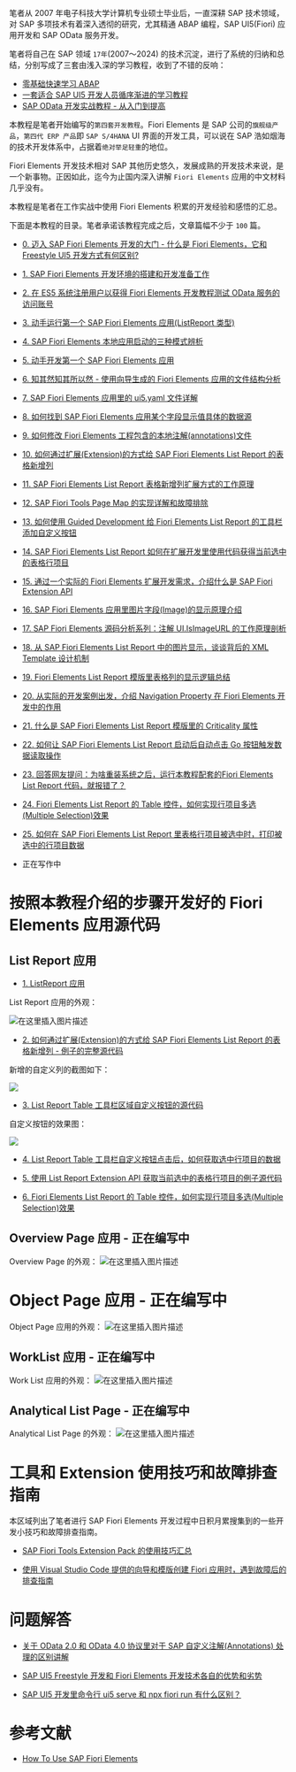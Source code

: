
笔者从 2007 年电子科技大学计算机专业硕士毕业后，一直深耕 SAP 技术领域，对 SAP 多项技术有着深入透彻的研究，尤其精通 ABAP 编程，SAP UI5(Fiori) 应用开发和 SAP OData 服务开发。

笔者将自己在 SAP 领域 `17年`(2007～2024) 的技术沉淀，进行了系统的归纳和总结，分别写成了三套由浅入深的学习教程，收到了不错的反响：

- [零基础快速学习 ABAP](https://blog.csdn.net/i042416/category_10946326.html)
- [一套适合 SAP UI5 开发人员循序渐进的学习教程](https://blog.csdn.net/i042416/category_11395500.html)
- [SAP OData 开发实战教程 - 从入门到提高](https://blog.csdn.net/i042416/category_11885354.html)

本教程是笔者开始编写的`第四套开发教程`。Fiori Elements 是 SAP 公司的`旗舰级产品`，`第四代 ERP 产品`即 `SAP S/4HANA` UI 界面的开发工具，可以说在 SAP 浩如烟海的技术开发体系中，占据着`绝对举足轻重`的地位。

Fiori Elements 开发技术相对 SAP 其他历史悠久，发展成熟的开发技术来说，是一个新事物。正因如此，迄今为止国内深入讲解 `Fiori Elements` 应用的中文材料几乎没有。

本教程是笔者在工作实战中使用 Fiori Elements 积累的开发经验和感悟的汇总。

下面是本教程的目录。笔者承诺该教程完成之后，文章篇幅不少于 `100` 篇。

- [0. 迈入 SAP Fiori Elements 开发的大门 - 什么是 Fiori Elements，它和 Freestyle UI5 开发方式有何区别?](https://jerry.blog.csdn.net/article/details/130175514)

- [1. SAP Fiori Elements 开发环境的搭建和开发准备工作](https://jerry.blog.csdn.net/article/details/130210653)

- [2. 在 ES5 系统注册用户以获得 Fiori Elements 开发教程测试 OData 服务的访问账号](https://jerry.blog.csdn.net/article/details/130449920)

- [3. 动手运行第一个 SAP Fiori Elements 应用(ListReport 类型)](https://jerry.blog.csdn.net/article/details/130451031)

- [4. SAP Fiori Elements 本地应用启动的三种模式辨析](https://jerry.blog.csdn.net/article/details/130461703)

- [5. 动手开发第一个 SAP Fiori Elements 应用](https://jerry.blog.csdn.net/article/details/131025412)

- [6. 知其然知其所以然 - 使用向导生成的 Fiori Elements 应用的文件结构分析](https://jerry.blog.csdn.net/article/details/131917250)

- [7. SAP Fiori Elements 应用里的 ui5.yaml 文件详解](https://jerry.blog.csdn.net/article/details/131991740)

- [8. 如何找到 SAP Fiori Elements 应用某个字段显示值具体的数据源](https://jerry.blog.csdn.net/article/details/132009910)

- [9. 如何修改 Fiori Elements 工程包含的本地注解(annotations)文件](https://jerry.blog.csdn.net/article/details/132022040)

- [10. 如何通过扩展(Extension)的方式给 SAP Fiori Elements List Report 的表格新增列](https://blog.csdn.net/i042416/article/details/132113251)

- [11. SAP Fiori Elements List Report 表格新增列扩展方式的工作原理](https://blog.csdn.net/i042416/article/details/132164977)

- [12. SAP Fiori Tools Page Map 的实现详解和故障排除](https://jerry.blog.csdn.net/article/details/132365735)

- [13. 如何使用 Guided Development 给 Fiori Elements List Report 的工具栏添加自定义按钮](https://jerry.blog.csdn.net/article/details/132372058)

- [14. SAP Fiori Elements List Report 如何在扩展开发里使用代码获得当前选中的表格行项目](https://jerry.blog.csdn.net/article/details/132389350)

- [15. 通过一个实际的 Fiori Elements 扩展开发需求，介绍什么是 SAP Fiori Extension API](https://jerry.blog.csdn.net/article/details/132395205)

- [16. SAP Fiori Elements 应用里图片字段(Image)的显示原理介绍](https://blog.csdn.net/i042416/article/details/135779315)

- [17. SAP Fiori Elements 源码分析系列：注解 UI.IsImageURL 的工作原理剖析](https://jerry.blog.csdn.net/article/details/135819678)

- [18. 从 SAP Fiori Elements List Report 中的图片显示，谈谈背后的 XML Template 设计机制](https://blog.csdn.net/i042416/article/details/136198682)

- [19. Fiori Elements List Report 模版里表格列的显示逻辑总结](https://blog.csdn.net/i042416/article/details/136210259)

- [20. 从实际的开发案例出发，介绍 Navigation Property 在 Fiori Elements 开发中的作用](https://blog.csdn.net/i042416/article/details/136213620)

- [21. 什么是 SAP Fiori Elements List Report 模版里的 Criticality 属性](https://blog.csdn.net/i042416/article/details/136215077)

- [22. 如何让 SAP Fiori Elements List Report 启动后自动点击 Go 按钮触发数据读取操作](https://jerry.blog.csdn.net/article/details/144446936)

- [23. 回答网友提问：为啥重装系统之后，运行本教程配套的Fiori Elements List Report 代码，就报错了？](https://jerry.blog.csdn.net/article/details/144446941)

- [24. Fiori Elements List Report 的 Table 控件，如何实现行项目多选(Multiple Selection)效果](https://blog.csdn.net/i042416/article/details/147363792)

- [25. 如何在 SAP Fiori Elements List Report 里表格行项目被选中时，打印被选中的行项目数据](https://blog.csdn.net/i042416/article/details/147404086)

- 正在写作中

# 按照本教程介绍的步骤开发好的 Fiori Elements 应用源代码

## List Report 应用

- [1. ListReport 应用](https://github.com/wangzixi-diablo/ui5-tutorial/tree/main/Fiori-Elements-Tutotials/01/jerryfiorielement-01)

List Report 应用的外观：

![在这里插入图片描述](https://img-blog.csdnimg.cn/36d5e126e8804bb0b865eb4f748f2027.png)

- [2. 如何通过扩展(Extension)的方式给 SAP Fiori Elements List Report 的表格新增列 - 例子的完整源代码](https://github.com/wangzixi-diablo/ui5-tutorial/tree/main/Fiori-Elements-Tutotials/02/jerryfiorielement-02)

新增的自定义列的截图如下：

![](https://img-blog.csdnimg.cn/img_convert/e222e8f1e921f161e77c491c3992741e.webp?x-oss-process=image/format,png)

- [3. List Report Table 工具栏区域自定义按钮的源代码](https://github.com/wangzixi-diablo/ui5-tutorial/tree/main/Fiori-Elements-Tutotials/03/jerryfiorielement-03)

自定义按钮的效果图：

![](https://img-blog.csdnimg.cn/img_convert/24bbd698085d03b292b371bdce673a91.webp?x-oss-process=image/format,png)

- [4. List Report Table 工具栏自定义按钮点击后，如何获取选中行项目的数据](https://github.com/wangzixi-diablo/ui5-tutorial/tree/main/Fiori-Elements-Tutotials/04/jerryfiorielement-04)

- [5. 使用 List Report Extension API 获取当前选中的表格行项目的例子源代码](https://github.com/wangzixi-diablo/ui5-tutorial/tree/main/Fiori-Elements-Tutotials/05/jerryfiorielement-05)

- [6. Fiori Elements List Report 的 Table 控件，如何实现行项目多选(Multiple Selection)效果](https://blog.csdn.net/i042416/article/details/147363792)

## Overview Page 应用 - 正在编写中

Overview Page 的外观：
![在这里插入图片描述](https://img-blog.csdnimg.cn/6a3340cae1054655ba7359cdffb49074.png)

# Object Page 应用 - 正在编写中

Object Page 应用的外观：
![在这里插入图片描述](https://img-blog.csdnimg.cn/7ee9bf9d2eb24368af689936203518b6.png)

## WorkList 应用 - 正在编写中

Work List 应用的外观：
![在这里插入图片描述](https://img-blog.csdnimg.cn/ed59a3792b3340a79a79c7808a692feb.png)


## Analytical List Page - 正在编写中

Analytical List Page 的外观：
![在这里插入图片描述](https://img-blog.csdnimg.cn/ffbc6b2be38146788278e2e14522e097.png)

# 工具和 Extension 使用技巧和故障排查指南

本区域列出了笔者进行 SAP Fiori Elements 开发过程中日积月累搜集到的一些开发小技巧和故障排查指南。

- [SAP Fiori Tools Extension Pack 的使用技巧汇总](https://blog.csdn.net/i042416/article/details/134741772)

- [使用 Visual Studio Code 提供的向导和模版创建 Fiori 应用时，遇到故障后的排查指南](https://blog.csdn.net/i042416/article/details/135362439)

# 问题解答

- [关于 OData 2.0 和 OData 4.0 协议里对于 SAP 自定义注解(Annotations) 处理的区别讲解](https://jerry.blog.csdn.net/article/details/134648448)

- [SAP UI5 Freestyle 开发和 Fiori Elements 开发技术各自的优势和劣势](https://blog.csdn.net/i042416/article/details/135972354)

- [SAP UI5 开发里命令行 ui5 serve 和 npx fiori run 有什么区别？](https://jerry.blog.csdn.net/article/details/130475423)

# 参考文献

- [How To Use SAP Fiori Elements](https://sapui5.hana.ondemand.com/#/topic/20de9506339949c7bd16b789e8352f26)